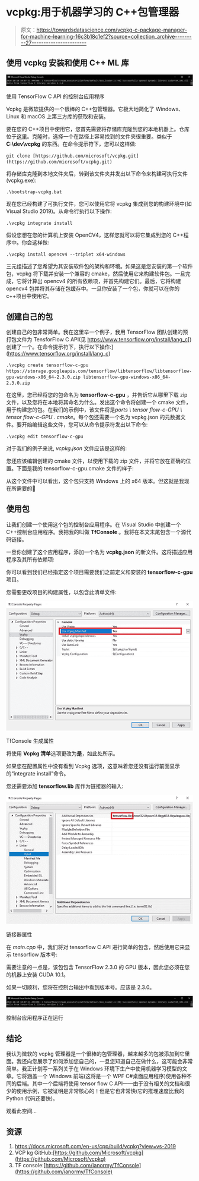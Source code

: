 # vcpkg:用于机器学习的 C++包管理器

> 原文：<https://towardsdatascience.com/vcpkg-c-package-manager-for-machine-learning-16c3b18c1ef2?source=collection_archive---------27----------------------->

## 使用 vcpkg 安装和使用 C++ ML 库

![](img/e524439a877b82da4ab6bb739dd476c4.png)

使用 TensorFlow C API 的控制台应用程序

Vcpkg 是微软提供的一个很棒的 C++包管理器。它极大地简化了 Windows、Linux 和 macOS 上第三方库的获取和安装。

要在您的 C++项目中使用它，您首先需要将存储库克隆到您的本地机器上。仓库位于[这里](https://github.com/microsoft/vcpkg)。克隆时，选择一个在路径上容易找到的文件夹很重要。类似于 **C:\dev\vcpkg** 的东西。在命令提示符下，您可以这样做:

```
git clone [https://github.com/microsoft/vcpkg.git](https://github.com/microsoft/vcpkg.git)
```

将存储库克隆到本地文件夹后，转到该文件夹并发出以下命令来构建可执行文件(vcpkg.exe):

```
.\bootstrap-vcpkg.bat
```

现在您已经构建了可执行文件，您可以使用它将 vcpkg 集成到您的构建环境中(如 Visual Studio 2019)。从命令行执行以下操作:

```
.\vcpkg integrate install
```

假设您想在您的计算机上安装 OpenCV4，这样您就可以将它集成到您的 C++程序中。你会这样做:

```
.\vcpkg install opencv4 --triplet x64-windows
```

三元组描述了您希望为其安装软件包的架构和环境。如果这是您安装的第一个软件包，vcpkg 将下载并安装一个兼容的 cmake，然后使用它来构建软件包。一旦完成，它将计算出 opencv4 的所有依赖项，并首先构建它们。最后，它将构建 opencv4 包并将其存储在包缓存中。一旦你安装了一个包，你就可以在你的 c++项目中使用它。

## 创建自己的包

创建自己的包非常简单。我在这里举一个例子，我用 TensorFlow 团队创建的预打包文件为 TensforFlow C API(见 https://www.tensorflow.org/install/lang_c[)创建了一个。在命令提示符下，执行以下操作:](https://www.tensorflow.org/install/lang_c)

```
.\vcpkg create tensorflow-c-gpu https://storage.googleapis.com/tensorflow/libtensorflow/libtensorflow-gpu-windows-x86_64-2.3.0.zip libtensorflow-gpu-windows-x86_64-2.3.0.zip
```

在这里，您已经将您的包命名为 **tensorflow-c-gpu** ，并告诉它从哪里下载 zip 文件，以及您将在本地将其命名为什么。发出这个命令将创建一个 cmake 文件，用于构建您的包。在我们的示例中，该文件将是*ports \ tensor flow-c-GPU \ tensor flow-c-GPU . cmake*。每个包还需要一个名为 vcpkg.json 的元数据文件。要开始编辑这些文件，您可以从命令提示符发出以下命令:

```
.\vcpkg edit tensorflow-c-gpu
```

对于我们的例子来说, *vcpkg.json* 文件应该是这样的:

您还应该编辑创建的 cmake 文件，以使用下载的 zip 文件，并将它放在正确的位置。下面是我的 tensorflow-c-gpu.cmake 文件的样子:

从这个文件中可以看出，这个包只支持 Windows 上的 x64 版本。但这就是我现在所需要的🙂

## 使用包

让我们创建一个使用这个包的控制台应用程序。在 Visual Studio 中创建一个 C++控制台应用程序。我把我的叫做 **TfConsole** 。我将在本文末尾包含一个源代码链接。

一旦你创建了这个应用程序，添加一个名为 **vcpkg.json** 的新文件。这将描述应用程序及其所有依赖项:

你可以看到我们已经指定这个项目需要我们之前定义和安装的 **tensorflow-c-gpu** 项目。

您需要更改项目的构建属性，以包含此清单文件:

![](img/1cac3af5be1d6615e2de84d5e866ab96.png)

TfConsole 生成属性

将使用 **Vcpkg 清单**选项更改为**是**，如此处所示。

如果您在配置属性中没有看到 Vcpkg 选项，这意味着您还没有运行前面显示的“integrate install”命令。

您还需要添加 **tensorflow.lib** 库作为链接器的输入:

![](img/27090328723c71ebae1006d220f67970.png)

链接器属性

在 *main.cpp* 中，我们将对 tensorflow C API 进行简单的包含，然后使用它来显示 tensorflow 版本号:

需要注意的一点是，该包包含 TensorFlow 2.3.0 的 GPU 版本，因此您必须在您的机器上安装 CUDA 10.1。

如果一切顺利，您将在控制台输出中看到版本号。应该是 2.3.0。

![](img/e524439a877b82da4ab6bb739dd476c4.png)

控制台应用程序正在运行

## 结论

我认为微软的 vcpkg 管理器是一个很棒的包管理器，越来越多的包被添加到它里面。我还向您展示了如何添加您自己的，一旦您知道自己在做什么，这可能会非常简单。我正计划写一系列关于在 Windows 环境下生产中使用机器学习模型的文章。它将涵盖一个 Windows 前端(这将是一个 WPF C#桌面应用程序)使用各种不同的后端。其中一个后端将使用 tensor flow C API——由于没有相关的文档和很少的使用示例，它被证明是非常核心的！但是它也非常快(它的推理速度比我的 Python 代码还要快)。

观看此空间…

## 资源

1.  https://docs.microsoft.com/en-us/cpp/build/vcpkg?view=vs-2019
2.  VCP kg GitHub:[https://github.com/Microsoft/vcpkg](https://github.com/Microsoft/vcpkg)
3.  TF console:[https://github.com/ianormy/TfConsole](https://github.com/ianormy/TfConsole)